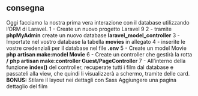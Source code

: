 ## consegna

Oggi facciamo la nostra prima vera interazione con il database utilizzando l’ORM di Laravel.
1 - Create un nuovo progetto Laravel 9
2 - tramite **phpMyAdmin** create un nuovo database **laravel_model_controller**
3 - Importate nel vostro database la tabella **movies** in allegato
4 - inserite le vostre credenziali per il database nel file **.env**
5 - Create un model Movie
**php artisan make:model Movie**
6 - Create un controller che gestirà la rotta **/**
**php artisan make:controller Guest/PageController**
7 - All’interno della funzione **index()** del controller, recuperate tutti i film dal database e passateli alla view, che quindi li visualizzerà a schermo, tramite delle card.
**BONUS:**
Stilare il layout nei dettagli con Sass
Aggiungere una pagina dettaglio del film
